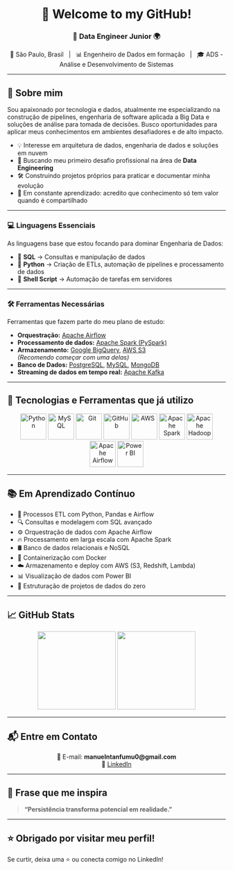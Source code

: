 <h1 align="center">👋 Welcome to my GitHub!</h1>
<h3 align="center">🎯 Data Engineer Junior 🌍</h3>

<p align="center">
  📍 São Paulo, Brasil &nbsp;&nbsp;|&nbsp;&nbsp; 📊 Engenheiro de Dados em formação &nbsp;&nbsp;|&nbsp;&nbsp; 🎓 ADS - Análise e Desenvolvimento de Sistemas
</p>

---

## 📌 Sobre mim

Sou apaixonado por tecnologia e dados, atualmente me especializando na construção de pipelines, engenharia de software aplicada a Big Data e soluções de análise para tomada de decisões. Busco oportunidades para aplicar meus conhecimentos em ambientes desafiadores e de alto impacto.

- 💡 Interesse em arquitetura de dados, engenharia de dados e soluções em nuvem  
- 💼 Buscando meu primeiro desafio profissional na área de **Data Engineering**  
- 🛠️ Construindo projetos próprios para praticar e documentar minha evolução  
- 📖 Em constante aprendizado: acredito que conhecimento só tem valor quando é compartilhado

---


### 💻 Linguagens Essenciais

As linguagens base que estou focando para dominar Engenharia de Dados:

- 📌 **SQL** → Consultas e manipulação de dados
- 📌 **Python** → Criação de ETLs, automação de pipelines e processamento de dados
- 📌 **Shell Script** → Automação de tarefas em servidores

---

### 🛠️ Ferramentas Necessárias

Ferramentas que fazem parte do meu plano de estudo:

- **Orquestração:** [Apache Airflow](https://airflow.apache.org/)
- **Processamento de dados:** [Apache Spark (PySpark)](https://spark.apache.org/docs/latest/api/python/)
- **Armazenamento:** [Google BigQuery](https://cloud.google.com/bigquery), [AWS S3](https://aws.amazon.com/s3/)  
*(Recomendo começar com uma delas)*
- **Banco de Dados:** [PostgreSQL](https://www.postgresql.org/), [MySQL](https://www.mysql.com/), [MongoDB](https://www.mongodb.com/)
- **Streaming de dados em tempo real:** [Apache Kafka](https://kafka.apache.org/)

---

## 🚀 Tecnologias e Ferramentas que já utilizo

<p align="center">
  <img src="https://cdn.jsdelivr.net/gh/devicons/devicon/icons/python/python-original-wordmark.svg" height="60" alt="Python" />
  <img src="https://cdn.jsdelivr.net/gh/devicons/devicon/icons/mysql/mysql-original-wordmark.svg" height="60" alt="MySQL" />
  <img src="https://cdn.jsdelivr.net/gh/devicons/devicon/icons/git/git-original-wordmark.svg" height="60" alt="Git" />
  <img src="https://cdn.jsdelivr.net/gh/devicons/devicon/icons/github/github-original-wordmark.svg" height="60" alt="GitHub" />
  <img src="https://cdn.jsdelivr.net/gh/devicons/devicon/icons/amazonwebservices/amazonwebservices-original-wordmark.svg" height="60" alt="AWS" />
  <img src="https://upload.wikimedia.org/wikipedia/commons/f/f3/Apache_Spark_logo.svg" height="60" alt="Apache Spark" />
  <img src="https://upload.wikimedia.org/wikipedia/commons/0/0e/Hadoop_logo.svg" height="60" alt="Apache Hadoop" />
  <img src="https://upload.wikimedia.org/wikipedia/commons/d/de/AirflowLogo.png" height="60" alt="Apache Airflow" />
  <img src="https://img.icons8.com/color/96/000000/power-bi.png" height="60" alt="Power BI" />
</p>

---

## 📚 Em Aprendizado Contínuo

- 🔄 Processos ETL com Python, Pandas e Airflow  
- 🔍 Consultas e modelagem com SQL avançado  
- ⚙️ Orquestração de dados com Apache Airflow  
- 🔥 Processamento em larga escala com Apache Spark  
- 🛢️ Banco de dados relacionais e NoSQL  
- 🐳 Containerização com Docker  
- ☁️ Armazenamento e deploy com AWS (S3, Redshift, Lambda)  
- 📊 Visualização de dados com Power BI  
- 🧠 Estruturação de projetos de dados do zero

---

## 📈 GitHub Stats

<div align="center">
  <img height="180em" src="https://github-readme-stats.vercel.app/api?username=manntanfumu0&show_icons=true&theme=radical"/>
  <img height="180em" src="https://github-readme-stats.vercel.app/api/top-langs/?username=manntanfumu0&layout=compact&theme=radical"/>
</div>

---

## 📬 Entre em Contato

<p align="center">
  📧 E-mail: <strong>manuelntanfumu0@gmail.com</strong> <br>
  💼 <a href="https://www.linkedin.com/in/manuel-filipe-ntanfumu-384612292" target="_blank">LinkedIn</a>
</p>

---

## 💬 Frase que me inspira

> **“Persistência transforma potencial em realidade.”**

---

## ⭐ Obrigado por visitar meu perfil!

Se curtir, deixa uma ⭐ ou conecta comigo no LinkedIn!
